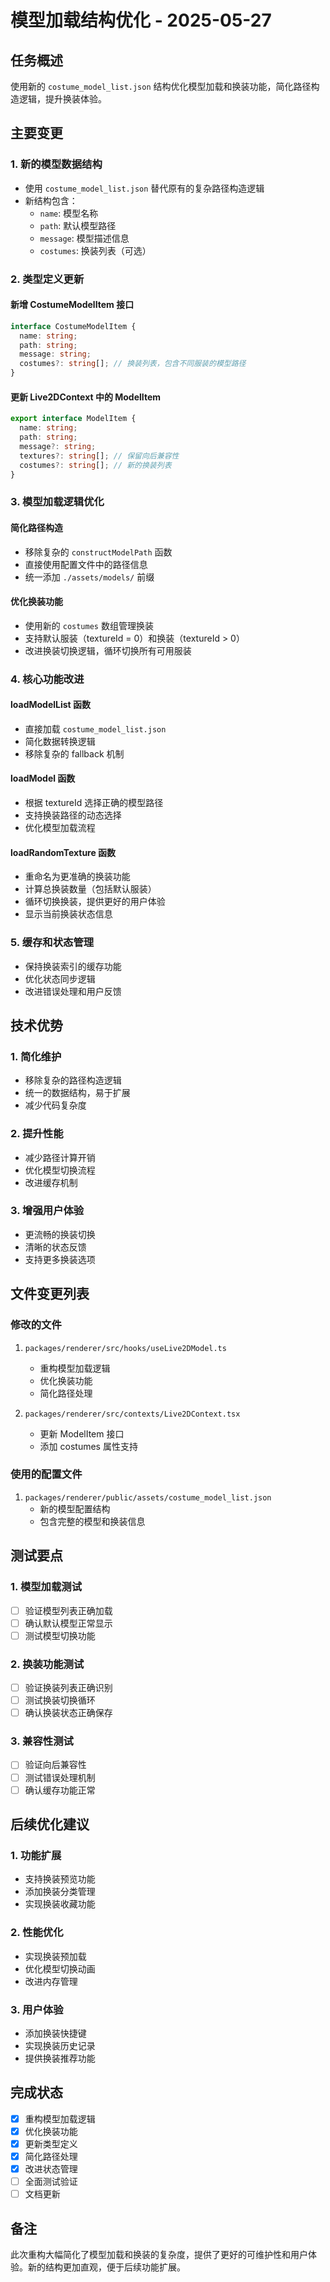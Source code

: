 # 模型加载结构优化 - 2025-05-27

## 任务概述
使用新的 `costume_model_list.json` 结构优化模型加载和换装功能，简化路径构造逻辑，提升换装体验。

## 主要变更

### 1. 新的模型数据结构
- 使用 `costume_model_list.json` 替代原有的复杂路径构造逻辑
- 新结构包含：
  - `name`: 模型名称
  - `path`: 默认模型路径
  - `message`: 模型描述信息
  - `costumes`: 换装列表（可选）

### 2. 类型定义更新

#### 新增 CostumeModelItem 接口
```typescript
interface CostumeModelItem {
  name: string;
  path: string;
  message: string;
  costumes?: string[]; // 换装列表，包含不同服装的模型路径
}
```

#### 更新 Live2DContext 中的 ModelItem
```typescript
export interface ModelItem {
  name: string;
  path: string;
  message?: string;
  textures?: string[]; // 保留向后兼容性
  costumes?: string[]; // 新的换装列表
}
```

### 3. 模型加载逻辑优化

#### 简化路径构造
- 移除复杂的 `constructModelPath` 函数
- 直接使用配置文件中的路径信息
- 统一添加 `./assets/models/` 前缀

#### 优化换装功能
- 使用新的 `costumes` 数组管理换装
- 支持默认服装（textureId = 0）和换装（textureId > 0）
- 改进换装切换逻辑，循环切换所有可用服装

### 4. 核心功能改进

#### loadModelList 函数
- 直接加载 `costume_model_list.json`
- 简化数据转换逻辑
- 移除复杂的 fallback 机制

#### loadModel 函数
- 根据 textureId 选择正确的模型路径
- 支持换装路径的动态选择
- 优化模型加载流程

#### loadRandomTexture 函数
- 重命名为更准确的换装功能
- 计算总换装数量（包括默认服装）
- 循环切换换装，提供更好的用户体验
- 显示当前换装状态信息

### 5. 缓存和状态管理
- 保持换装索引的缓存功能
- 优化状态同步逻辑
- 改进错误处理和用户反馈

## 技术优势

### 1. 简化维护
- 移除复杂的路径构造逻辑
- 统一的数据结构，易于扩展
- 减少代码复杂度

### 2. 提升性能
- 减少路径计算开销
- 优化模型切换流程
- 改进缓存机制

### 3. 增强用户体验
- 更流畅的换装切换
- 清晰的状态反馈
- 支持更多换装选项

## 文件变更列表

### 修改的文件
1. `packages/renderer/src/hooks/useLive2DModel.ts`
   - 重构模型加载逻辑
   - 优化换装功能
   - 简化路径处理

2. `packages/renderer/src/contexts/Live2DContext.tsx`
   - 更新 ModelItem 接口
   - 添加 costumes 属性支持

### 使用的配置文件
1. `packages/renderer/public/assets/costume_model_list.json`
   - 新的模型配置结构
   - 包含完整的模型和换装信息

## 测试要点

### 1. 模型加载测试
- [ ] 验证模型列表正确加载
- [ ] 确认默认模型正常显示
- [ ] 测试模型切换功能

### 2. 换装功能测试
- [ ] 验证换装列表正确识别
- [ ] 测试换装切换循环
- [ ] 确认换装状态正确保存

### 3. 兼容性测试
- [ ] 验证向后兼容性
- [ ] 测试错误处理机制
- [ ] 确认缓存功能正常

## 后续优化建议

### 1. 功能扩展
- 支持换装预览功能
- 添加换装分类管理
- 实现换装收藏功能

### 2. 性能优化
- 实现换装预加载
- 优化模型切换动画
- 改进内存管理

### 3. 用户体验
- 添加换装快捷键
- 实现换装历史记录
- 提供换装推荐功能

## 完成状态
- [x] 重构模型加载逻辑
- [x] 优化换装功能
- [x] 更新类型定义
- [x] 简化路径处理
- [x] 改进状态管理
- [ ] 全面测试验证
- [ ] 文档更新

## 备注
此次重构大幅简化了模型加载和换装的复杂度，提供了更好的可维护性和用户体验。新的结构更加直观，便于后续功能扩展。 